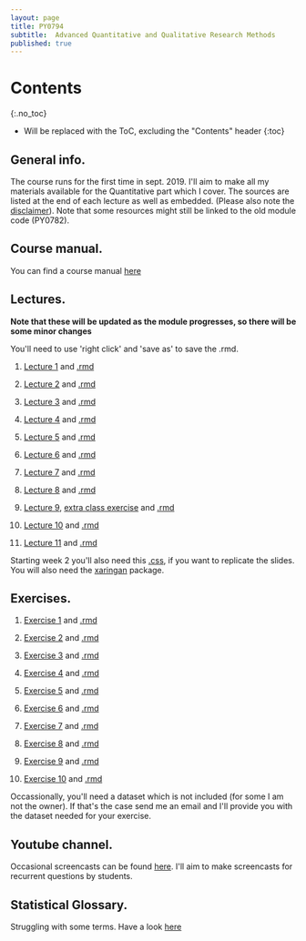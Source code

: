 ```yaml
---
layout: page
title: PY0794
subtitle:  Advanced Quantitative and Qualitative Research Methods
published: true
---
```


# Contents
{:.no_toc}

* Will be replaced with the ToC, excluding the "Contents" header
{:toc}

## General info.

The course runs for the first time in sept. 2019. I'll aim to make all my materials available for the Quantitative part which I cover. The sources are listed at the end of each lecture as well as embedded. (Please also note the [disclaimer](/disclaimer)). Note that some resources might still be linked to the old module code (PY0782).

## Course manual.

You can find a course manual [here](/outline_statistics_mres.course-11-9web)

## Lectures.

**Note that these will be updated as the module progresses, so there will be some minor changes**

You'll need to use 'right click' and 'save as' to save the .rmd.

1. [Lecture 1](PY_0782/Lecture1.html) and [.rmd](https://drive.google.com/open?id=0Bw-5pwTzGZ7ZazhWQ1kwdko1cXM)

2. [Lecture 2](PY_0794/Lecture_2/Lecture2-xaringan.html#1) and [.rmd](PY_0794/Lecture_2/Lecture2-xaringan.Rmd)

3. [Lecture 3](PY_0794/Lecture_3/Lecture3-xaringan.html#1) and [.rmd](PY_0794/Lecture_3/Lecture3-xaringan.Rmd)

4. [Lecture 4](PY_0794/Lecture_4/Lecture4-xaringan.html#1) and [.rmd](PY_0794/Lecture_4/Lecture4-xaringan.Rmd)

5. [Lecture 5](PY_0794/Lecture_5/Lecture5-xaringan.html#1) and [.rmd](PY_0794/Lecture_5/Lecture5-xaringan.Rmd)

6. [Lecture 6](PY_0794/Lecture_6/Lecture6-xaringan.html#1) and [.rmd](PY_0794/Lecture_6/Lecture6-xaringan.Rmd)

7. [Lecture 7](PY_0794/Lecture_7/Lecture7-xaringan.html#1) and [.rmd](PY_0794/Lecture_7/Lecture7-xaringan.Rmd)

8. [Lecture 8](PY_0794/Lecture_8/Lecture8-xaringan.html#1) and [.rmd](PY_0794/Lecture_8/Lecture8-xaringan.Rmd)

9. [Lecture 9](PY_0794/Lecture_9/Lecture9-xaringan.html#1), [extra class exercise](PY_0794/Lecture_9/Exercise_in_class9.html) and [.rmd](PY_0794/Lecture_9/Lecture9-xaringan.Rmd)

10. [Lecture 10](PY_0794/Lecture_10/Lecture10-xaringan.html#1) and [.rmd](PY_0794/Lecture_10/Lecture10-xaringan.Rmd)

11. [Lecture 11](PY_0794/Lecture_11/Lecture11-xaringan.html#1) and [.rmd](PY_0794/Lecture_11/Lecture11-xaringan.Rmd)

Starting week 2 you'll also need this [.css](https://drive.google.com/open?id=0Bw-5pwTzGZ7ZY0xJeUdIaThYS0E), if you want to replicate the slides. You will also need the [xaringan](https://github.com/yihui/xaringan) package.

## Exercises.

1. [Exercise 1](PY_0782/Exercise_1.html) and [.rmd](https://drive.google.com/open?id=0Bw-5pwTzGZ7ZM01sYVgyRVZCVU0)

2. [Exercise 2](PY_0782/Exercise_2.html) and [.rmd](https://drive.google.com/file/d/0Bw-5pwTzGZ7Zekd6ZzBPaFFqN3c)

3. [Exercise 3](PY_0782/Exercise_3.html) and [.rmd](https://drive.google.com/open?id=0Bw-5pwTzGZ7ZRU16bnhUVHVrQjg)

4. [Exercise 4](PY_0782/Exercise_4.html) and [.rmd](https://drive.google.com/open?id=0Bw-5pwTzGZ7ZNUxyZGJOalpUbU0)

5. [Exercise 5](PY_0782/Exercise_5.html) and [.rmd](https://drive.google.com/open?id=0Bw-5pwTzGZ7ZYTlvMEdCQU5YMUE)

6. [Exercise 6](PY_0782/Exercise_6.html) and [.rmd](https://drive.google.com/open?id=0Bw-5pwTzGZ7ZQXJvUWRHaVJuOGM)

7. [Exercise 7](PY_0782/Exercise_7.html) and [.rmd](https://drive.google.com/open?id=0Bw-5pwTzGZ7ZT1BWenNDbUNPZnc)

8. [Exercise 8](PY_0782/Exercise_8.html) and [.rmd](https://drive.google.com/file/d/1LqNL9dsLDC5i_AljRFmgIpR_4SUtAZO_/view?usp=sharing)

9. [Exercise 9](PY_0782/Exercise_9.html) and [.rmd](https://drive.google.com/file/d/13FXGOuBrHyeePzVCn1sUgeC6HMLBZAHw/view?usp=sharing)

10.  [Exercise 10](PY_0782/Exercise_10.html) and [.rmd](https://drive.google.com/file/d/1k4SiX8yCZ2RohV1GrogK5z0ontAxjtpE/view?usp=sharing)

Occassionally, you'll need a dataset which is not included (for some I am not the owner). If that's the case send me an email and I'll provide you with the dataset needed for your exercise.

## Youtube channel.
Occasional screencasts can be found [here](https://www.youtube.com/channel/UCWXTuZsVGQzQTUJPkEjo0YQ/featured?view_as=subscriber). I'll aim to make screencasts for recurrent questions by students.

## Statistical Glossary.

Struggling with some terms. Have a look [here](https://tvpollet.github.io/PY_0782/glossary_stats.html)
